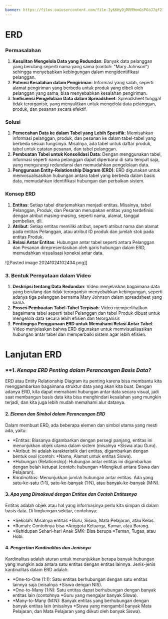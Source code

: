```yaml
---
banner: https://files.oaiusercontent.com/file-Iy66HyDjRRM9emGsPGoJ7qf2?se=2024-10-31T01%3A03%3A08Z&sp=r&sv=2024-08-04&sr=b&rscc=max-age%3D604800%2C%20immutable%2C%20private&rscd=attachment%3B%20filename%3D1ebab6aa-55d4-4da4-9474-568002d62786.webp&sig=bYAVKboKllKXx37tXEg%2BVBveaaEPoErKCxLFBP9zwx0%3D
---
```

# ERD
### **Permasalahan**
1. **Kesulitan Mengelola Data yang Redundan**: Banyak data pelanggan yang berulang seperti nama yang sama (contoh: "Mary Johnson") sehingga menyebabkan kebingungan dalam mengidentifikasi pelanggan.
2. **Potensi Kesalahan dalam Pengiriman**: Informasi yang salah, seperti alamat pengiriman yang berbeda untuk produk yang dibeli oleh pelanggan yang sama, bisa menyebabkan kesalahan pengiriman.
3. **Inefisiensi Pengelolaan Data dalam Spreadsheet**: Spreadsheet tunggal tidak terorganisir, yang menyulitkan untuk mengelola data pelanggan, produk, dan pesanan secara efektif.
### **Solusi**
1. **Pemecahan Data ke dalam Tabel yang Lebih Spesifik**: Memisahkan informasi pelanggan, produk, dan pesanan ke dalam tabel-tabel yang berbeda sesuai fungsinya. Misalnya, ada tabel untuk daftar produk, tabel untuk catatan pesanan, dan tabel pelanggan.
2. **Pembuatan Tabel untuk Konsolidasi Data**: Dengan menggunakan tabel, informasi seperti nama pelanggan dapat diperbarui di satu tempat saja, yang mengurangi redundansi dan memudahkan pengelolaan data.
3. **Penggunaan Entity-Relationship Diagram (ERD)**: ERD digunakan untuk memvisualisasikan hubungan antara tabel yang berbeda dalam basis data, memudahkan identifikasi hubungan dan perbaikan sistem.

### **Konsep ERD**
1. **Entitas**: Setiap tabel diterjemahkan menjadi entitas. Misalnya, tabel Pelanggan, Produk, dan Pesanan merupakan entitas yang terdefinisi dengan atribut masing-masing, seperti nama, alamat, tanggal pembelian, dll.
2. **Atribut**: Setiap entitas memiliki atribut, seperti atribut nama dan alamat pada entitas Pelanggan, atau atribut ID produk dan jumlah stok pada entitas Produk.
3. **Relasi Antar Entitas**: Hubungan antar tabel seperti antara Pelanggan dan Pesanan direpresentasikan oleh garis hubungan dalam ERD, memudahkan visualisasi koneksi antar data.

![[Pasted image 20241024102434.png]]
### **3. Bentuk Pernyataan dalam Video**

1. **Deskripsi tentang Data Redundan**: Video menjelaskan bagaimana data yang berulang dan tidak terorganisir menyebabkan kebingungan, seperti adanya tiga pelanggan bernama Mary Johnson dalam spreadsheet yang sama.
2. **Proses Pembuatan Tabel-Tabel Terpisah**: Video memperlihatkan bagaimana tabel seperti tabel Pelanggan dan tabel Produk dibuat untuk mengelola data secara lebih efisien dan terorganisir.
3. **Pentingnya Penggunaan ERD untuk Memahami Relasi Antar Tabel**: Video menjelaskan bahwa ERD digunakan untuk memvisualisasikan hubungan antar tabel dan memperbaiki sistem agar lebih efisien.

# Lanjutan ERD

### **1. *Kenapa ERD Penting dalam Perancangan Basis Data?*  
   ERD atau Entity Relationship Diagram itu penting karena bisa membantu kita menggambarkan bagaimana struktur data yang akan kita buat. Dengan adanya ERD, kita dapat memahami hubungan antar data secara visual, jadi saat membangun basis data kita bisa menghindari kesalahan yang mungkin terjadi, dan kita juga lebih mudah memahami alur datanya.

#### 2. ***Elemen dan Simbol dalam Perancangan ERD***  
   Dalam membuat ERD, ada beberapa elemen dan simbol utama yang mesti ada, yaitu:
   - *Entitas: Biasanya digambarkan dengan persegi panjang, entitas ini menunjukkan objek utama dalam sistem (misalnya *Siswa atau Guru).
   - *Atribut: Ini adalah karakteristik dari entitas, digambarkan dengan bentuk oval (contoh: *Nama, Alamat untuk entitas Siswa).
   - *Hubungan (Relationship): Hubungan antar entitas ini digambarkan dengan belah ketupat (contoh: hubungan *Mengikuti antara Siswa dan Pelajaran).
   - *Kardinalitas*: Menunjukkan jumlah hubungan antar entitas. Ada yang satu-ke-satu (1:1), satu-ke-banyak (1:N), atau banyak-ke-banyak (M:N).

#### 3. ***Apa yang Dimaksud dengan Entitas dan Contoh Entitasnya***  
   Entitas adalah objek atau hal yang informasinya perlu kita simpan di dalam basis data. Di lingkungan sekitar, contohnya:
   - *Sekolah: Misalnya entitas *Guru, Siswa, Mata Pelajaran, atau Kelas.
   - *Rumah: Contohnya bisa *Anggota Keluarga, Kamar, atau Barang.
   - *Kehidupan Sehari-hari Anak SMK: Bisa berupa *Teman, Tugas, atau Hobi.

#### 4. ***Pengertian Kardinalitas dan Jenisnya***  
   Kardinalitas adalah aturan untuk menunjukkan berapa banyak hubungan yang mungkin ada antara satu entitas dengan entitas lainnya. Jenis-jenis kardinalitas dalam ERD adalah:
   - *One-to-One (1:1): Satu entitas berhubungan dengan satu entitas lainnya saja (misalnya *Siswa dengan NIS).
   - *One-to-Many (1:N): Satu entitas dapat berhubungan dengan banyak entitas lain (contohnya *Guru yang mengajar banyak Siswa).
   - *Many-to-Many (M:N): Banyak entitas yang berhubungan dengan banyak entitas lain (misalnya *Siswa yang mengambil banyak Mata Pelajaran, dan Mata Pelajaran yang diikuti oleh banyak Siswa). 


